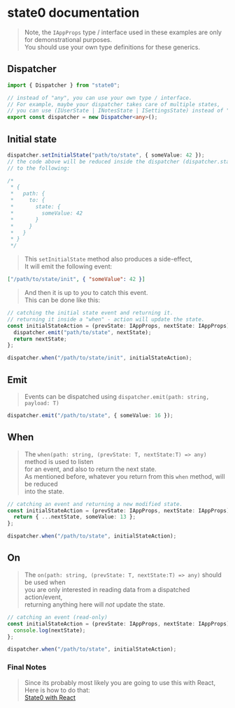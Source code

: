 # state0 documentation

> Note, the `IAppProps` type / interface used in these examples are only  
> for demonstrational purposes.  
> You should use your own type definitions for these generics.

## Dispatcher

```typescript
import { Dispatcher } from "state0";

// instead of "any", you can use your own type / interface.
// For example, maybe your dispatcher takes care of multiple states,
// you can use (IUserState | INotesState | ISettingsState) instead of "any".
export const dispatcher = new Dispatcher<any>();
```

## Initial state

```typescript
dispatcher.setInitialState("path/to/state", { someValue: 42 });
// the code above will be reduced inside the dispatcher (dispatcher.state)
// to the following:

/*
 * {
 *   path: {
 *     to: {
 *       state: {
 *         someValue: 42
 *       }
 *     }
 *   }
 * }
 */
```

> This `setInitialState` method also produces a side-effect,  
> It will emit the following event:

```json
["/path/to/state/init", { "someValue": 42 }]
```

> And then it is up to _you_ to catch this event.  
> This can be done like this:

```typescript
// catching the initial state event and returning it.
// returning it inside a "when" - action will update the state.
const initialStateAction = (prevState: IAppProps, nextState: IAppProps) => {
  dispatcher.emit("path/to/state", nextState);
  return nextState;
};

dispatcher.when("/path/to/state/init", initialStateAction);
```

## Emit

> Events can be dispatched using `dispatcher.emit(path: string, payload: T)`

```typescript
dispatcher.emit("/path/to/state", { someValue: 16 });
```

## When

> The `when(path: string, (prevState: T, nextState:T) => any)` method is used to listen  
> for an event, and also to return the next state.  
> As mentioned before, whatever you return from this `when` method, will be reduced  
> into the state.

```typescript
// catching an event and returning a new modified state.
const initialStateAction = (prevState: IAppProps, nextState: IAppProps) => {
  return { ...nextState, someValue: 13 };
};

dispatcher.when("/path/to/state", initialStateAction);
```

## On

> The `on(path: string, (prevState: T, nextState:T) => any)` should be used when  
> you are only interested in reading data from a dispatched action/event,  
> returning anything here will _not_ update the state.

```typescript
// catching an event (read-only)
const initialStateAction = (prevState: IAppProps, nextState: IAppProps) => {
  console.log(nextState);
};

dispatcher.when("/path/to/state", initialStateAction);
```

### Final Notes

> Since its probably most likely you are going to use this with React,  
> Here is how to do that:  
> [State0 with React](REACT.md)
